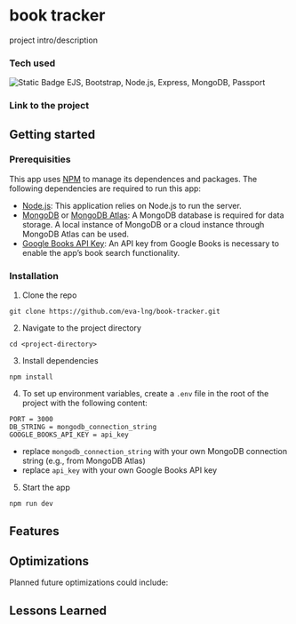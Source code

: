 # book tracker
project intro/description

### Tech used
![Static Badge](https://img.shields.io/badge/EJS-%23B4CA65?style=for-the-badge&logo=ejs&logoColor=white)
EJS, Bootstrap, Node.js, Express, MongoDB, Passport

### Link to the project

## Getting started
### Prerequisities
This app uses [NPM](https://www.npmjs.com) to manage its dependences and packages. The following dependencies are required to run this app:
- [Node.js](https://nodejs.org/en): This application relies on Node.js to run the server.
- [MongoDB](https://www.mongodb.com) or [MongoDB Atlas](https://www.mongodb.com/atlas): A MongoDB database is required for data storage. A local instance of MongoDB or a cloud instance through MongoDB Atlas can be used.
- [Google Books API Key](https://developers.google.com/books): An API key from Google Books is necessary to enable the app’s book search functionality.

### Installation
1. Clone the repo
```
git clone https://github.com/eva-lng/book-tracker.git
```
2. Navigate to the project directory
```
cd <project-directory>
```
3. Install dependencies
```
npm install
```
4. To set up environment variables, create a `.env` file in the root of the project with the following content:
```
PORT = 3000
DB_STRING = mongodb_connection_string
GOOGLE_BOOKS_API_KEY = api_key
```
- replace `mongodb_connection_string` with your own MongoDB connection string (e.g., from MongoDB Atlas)
- replace `api_key` with your own Google Books API key  
5. Start the app
```
npm run dev
```

## Features


## Optimizations
Planned future optimizations could include:


## Lessons Learned

